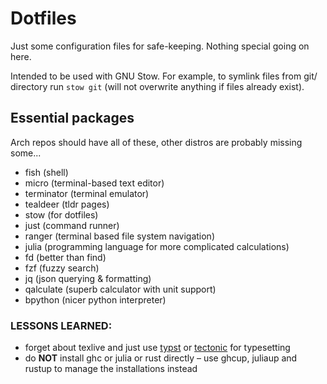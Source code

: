 # Dotfiles

Just some configuration files for safe-keeping. Nothing special going on here.

Intended to be used with GNU Stow.
For example, to symlink files from git/ directory run `stow git` (will not overwrite anything if files already exist).


## Essential packages

Arch repos should have all of these, other distros are probably missing some...

* fish (shell)
* micro (terminal-based text editor)
* terminator (terminal emulator)
* tealdeer (tldr pages)
* stow (for dotfiles)
* just (command runner)
* ranger (terminal based file system navigation)
* julia (programming language for more complicated calculations)
* fd (better than find)
* fzf (fuzzy search)
* jq (json querying & formatting)
* qalculate (superb calculator with unit support)
* bpython (nicer python interpreter)

### LESSONS LEARNED:

* forget about texlive and just use [typst](https://github.com/typst/typst) or [tectonic](https://github.com/tectonic-typesetting/tectonic/) for typesetting
* do **NOT** install ghc or julia or rust directly – use ghcup, juliaup and rustup to manage the installations instead
